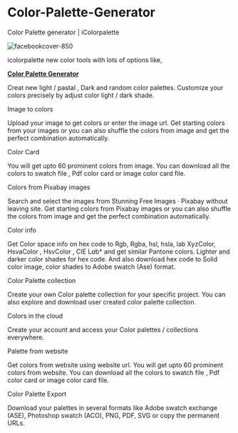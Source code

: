 # Color-Palette-Generator
Color Palette generator | iColorpalette

![facebookcover-850](https://user-images.githubusercontent.com/5682374/45987794-1af73680-c091-11e8-98b3-4ff66fb996c9.png)

icolorpalette new color tools with lots of options like,


__[Color Palette Generator](https://icolorpalette.com/color-palette-generator/)__ 


Creat new light / pastal , Dark and random color palettes. Customize your colors precisely by adjust color light / dark shade.

Image to colors

Upload your image to get colors or enter the image url. Get starting colors from your images or you can also shuffle the colors from image and get the perfect combination automatically.

Color Card

You will get upto 60 prominent colors from image. You can download all the colors to swatch file , Pdf color card or image color card file.

Colors from Pixabay images

Search and select the images from Stunning Free Images · Pixabay without leaving site. Get starting colors from Pixabay images or you can also shuffle the colors from image and get the perfect combination automatically.

Color info

Get Color space info on hex code to Rgb, Rgba, hsl, hsla, lab XyzColor, HsvaColor , HsvColor , CIE L*a*b* and get similar Pantone colors. Lighter and darker color shades for hex code. And also download hex code to Solid color image, color shades to Adobe swatch (Ase) format.

Color Palette collection

Create your own Color palette collection for your specific project. You can also explore and download user created color palette collection.

Colors in the cloud

Create your account and access your Color palettes / collections everywhere.

Palette from website

Get colors from website using website url. You will get upto 60 prominent colors from website. You can download all the colors to swatch file , Pdf color card or image color card file.

Color Palette Export

Download your palettes in several formats like Adobe swatch exchange (ASE), Photoshop swatch (ACO), PNG, PDF, SVG or copy the permanent URLs.
